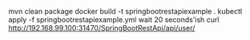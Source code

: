 mvn clean package
docker build -t springbootrestapiexample .
kubectl apply -f springbootrestapiexample.yml
wait 20 seconds'ish
curl http://192.168.99.100:31470/SpringBootRestApi/api/user/

